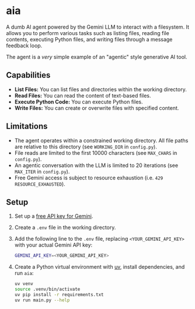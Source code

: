 # aia

A dumb AI agent powered by the Gemini LLM to interact with a filesystem. It allows you to perform
various tasks such as listing files, reading file contents, executing Python files, and writing
files through a message feedback loop.

The agent is a _very_ simple example of an "agentic" style generative AI tool.

## Capabilities

* **List Files:** You can list files and directories within the working directory.
* **Read Files:** You can read the content of text-based files.
* **Execute Python Code:** You can execute Python files.
* **Write Files:** You can create or overwrite files with specified content.

## Limitations

* The agent operates within a constrained working directory. All file paths are relative to this
  directory (see `WORKING_DIR` in `config.py`).
* File reads are limited to the first 10000 characters (see `MAX_CHARS` in `config.py`).
* An agentic conversation with the LLM is limited to 20 iterations (see `MAX_ITER` in `config.py`).
* Free Gemini access is subject to resource exhaustion (i.e. `429 RESOURCE_EXHAUSTED`).

## Setup

1. Set up a [free API key for Gemini](https://ai.google.dev/gemini-api/docs/api-key).
2. Create a `.env` file in the working directory.
3. Add the following line to the `.env` file, replacing `<YOUR_GEMINI_API_KEY>` with your actual
   Gemini API key:

    ```sh
    GEMINI_API_KEY=<YOUR_GEMINI_API_KEY>
    ```

4. Create a Python virtual environment with [uv](https://docs.astral.sh/uv/getting-started/installation/),
   install dependencies, and run `aia`:

    ```sh
    uv venv
    source .venv/bin/activate
    uv pip install -r requirements.txt
    uv run main.py --help
    ```
